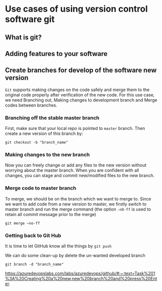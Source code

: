 # Use cases of using version control software git
## What is git?

## Adding features to your software

## Create branches for develop of the software new version
`Git` supports making changes on the code safely and merge them to the original code properly after verification of the new code. For this use case, we need Branching out, Making changes to development branch and Merge codes between branches.

### Branching off the stable master branch
First, make sure that your local repo is pointed to `master` branch. Then create a new version of this branch by:

```
git checkout -b "branch_name"
```

### Making changes to the new branch
Now you can freely change or add any files to the new version without worrying about the master branch. When you are confident with all changes, you can stage and commit new/modified files to the new branch.

### Merge code to master branch
To merge, we should be on the branch which we want to merge to. Since we want to add code from a new version to master, we firstly switch to master branch and run the merge command (the option `-n0-ff` is used to retain all commit message prior to the merge)

```
git merge –no-ff
```
### Getting back to Git Hub

It is time to let GitHub know all the things by `git push`

We can do some clean-up by delete the un-wanted developed branch

```
git branch -d "branch_name"
```

https://azuredevopslabs.com/labs/azuredevops/github/#:~:text=Task%201%3A%20Creating%20a%20new,new%20branch%20and%20press%20Enter.